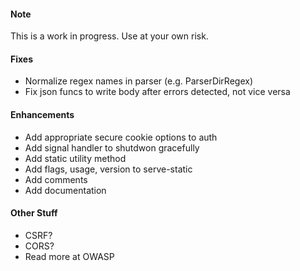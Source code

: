 #### Note
This is a work in progress.  Use at your own risk.

#### Fixes
- Normalize regex names in parser (e.g. ParserDirRegex)
- Fix json funcs to write body after errors detected, not vice versa

#### Enhancements
- Add appropriate secure cookie options to auth
- Add signal handler to shutdwon gracefully
- Add static utility method
- Add flags, usage, version to serve-static
- Add comments
- Add documentation

#### Other Stuff
- CSRF?
- CORS?
- Read more at OWASP
